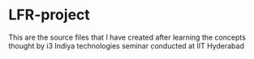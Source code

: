 # LFR-project
This are the source files that I have created after learning the concepts thought by i3 Indiya technologies seminar conducted at IIT Hyderabad

